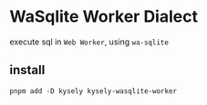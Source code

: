 # WaSqlite Worker Dialect

execute sql in `Web Worker`, using `wa-sqlite`

## install

```shell
pnpm add -D kysely kysely-wasqlite-worker
```


